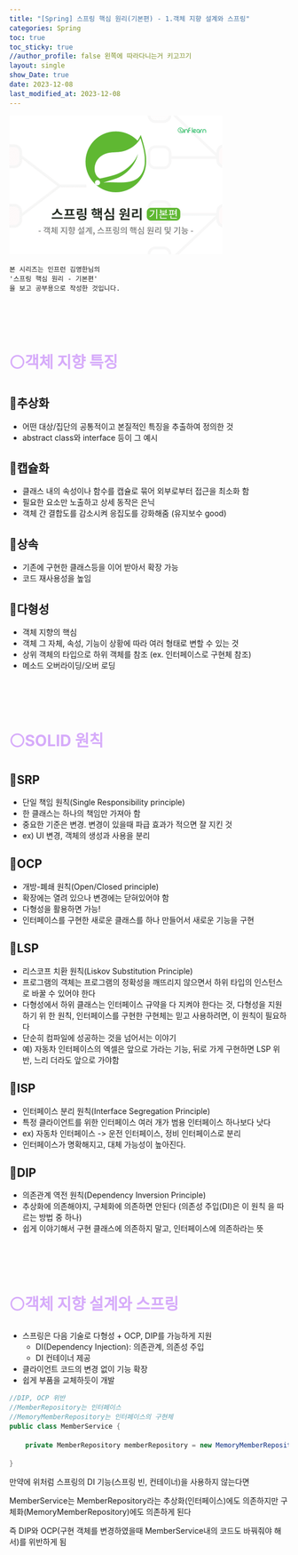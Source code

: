 ```yaml
---
title: "[Spring] 스프링 핵심 원리(기본편) - 1.객체 지향 설계와 스프링"
categories: Spring
toc: true
toc_sticky: true
//author_profile: false 왼쪽에 따라다니는거 키고끄기
layout: single
show_Date: true
date: 2023-12-08
last_modified_at: 2023-12-08
---
```


<a href="https://www.inflearn.com/course/%EC%8A%A4%ED%94%84%EB%A7%81-%ED%95%B5%EC%8B%AC-%EC%9B%90%EB%A6%AC-%EA%B8%B0%EB%B3%B8%ED%8E%B8" target="_blank">
  <img src="./../../assets/images/2023-12-08-SpringCoreOop/cr.png" alt="325630-eng" style="zoom: 50%;" />
</a>

```
본 시리즈는 인프런 김영한님의
'스프링 핵심 원리 - 기본편'
을 보고 공부용으로 작성한 것입니다.
```

<br>

<br>

<br>

# <span style="color: #D6ABFA;">⚪객체 지향 특징</span>

## 🔹추상화

- 어떤 대상/집단의 공통적이고 본질적인 특징을 추출하여 정의한 것
- abstract class와 interface 등이 그 예시

## 🔹캡슐화

- 클래스 내의 속성이나 함수를 캡슐로 묶어 외부로부터 접근을 최소화 함
- 필요한 요소만 노출하고 상세 동작은 은닉
- 객체 간 결합도를 감소시켜 응집도를 강화해줌 (유지보수 good)

## 🔹상속

- 기존에 구현한 클래스등을 이어 받아서 확장 가능
- 코드 재사용성을 높임

## 🔹다형성

- 객체 지향의 핵심
- 객체 그 자체, 속성, 기능이 상황에 따라 여러 형태로 변할 수 있는 것
- 상위 객체의 타입으로 하위 객체를 참조 (ex. 인터페이스로 구현체 참조)
- 메소드 오버라이딩/오버 로딩

<br>

<br>

<br>

# <span style="color: #D6ABFA;">⚪SOLID 원칙</span>

## 🔹SRP

- 단일 책임 원칙(Single Responsibility principle)
- 한 클래스는 하나의 책임만 가져아 함
- 중요한 기준은 변경. 변경이 있을때 파급 효과가 적으면 잘 지킨 것
- ex) UI 변경, 객체의 생성과 사용을 분리

## 🔹OCP

- 개방-폐쇄 원칙(Open/Closed principle)
- 확장에는 열려 있으나 변경에는 닫혀있어야 함
- 다형성을 활용하면 가능!
- 인터페이스를 구현한 새로운 클래스를 하나 만들어서 새로운 기능을 구현

## 🔹LSP

- 리스코프 치환 원칙(Liskov Substitution Principle)
- 프로그램의 객체는 프로그램의 정확성을 깨뜨리지 않으면서 하위 타입의 인스턴스로 바꿀 수 있어야 한다
- 다형성에서 하위 클래스는 인터페이스 규약을 다 지켜야 한다는 것, 다형성을 지원하기 위 한 원칙, 인터페이스를 구현한 구현체는 믿고 사용하려면, 이 원칙이 필요하다
- 단순히 컴파일에 성공하는 것을 넘어서는 이야기
-  예) 자동차 인터페이스의 엑셀은 앞으로 가라는 기능, 뒤로 가게 구현하면 LSP 위반, 느리 더라도 앞으로 가야함

## 🔹ISP

- 인터페이스 분리 원칙(Interface Segregation Principle)
- 특정 클라이언트를 위한 인터페이스 여러 개가 범용 인터페이스 하나보다 낫다
- ex) 자동차 인터페이스 -> 운전 인터페이스, 정비 인터페이스로 분리
- 인터페이스가 명확해지고, 대체 가능성이 높아진다.

## 🔹DIP

- 의존관계 역전 원칙(Dependency Inversion Principle)
- 추상화에 의존해야지, 구체화에 의존하면 안된다 (의존성 주입(DI)은 이 원칙 을 따르는 방법 중 하나)
- 쉽게 이야기해서 구현 클래스에 의존하지 말고, 인터페이스에 의존하라는 뜻

<br>

<br>

<br>

# <span style="color: #D6ABFA;">⚪객체 지향 설계와 스프링</span>

- 스프링은 다음 기술로 다형성 + OCP, DIP를 가능하게 지원 
  - DI(Dependency Injection): 의존관계, 의존성 주입
  - DI 컨테이너 제공
- 클라이언트 코드의 변경 없이 기능 확장
- 쉽게 부품을 교체하듯이 개발

```java
//DIP, OCP 위반
//MemberRepository는 인터페이스
//MemoryMemberRepository는 인터페이스의 구현체
public class MemberService {
    
    private MemberRepository memberRepository = new MemoryMemberRepository();
    
}
```

만약에 위처럼 스프링의 DI 기능(스프링 빈, 컨테이너)을 사용하지 않는다면 

MemberService는 MemberRepository라는 추상화(인터페이스)에도 의존하지만 구체화(MemoryMemberRepository)에도 의존하게 된다

즉 DIP와 OCP(구현 객체를 변경하였을때 MemberService내의 코드도 바꿔줘야 해서)를 위반하게 됨